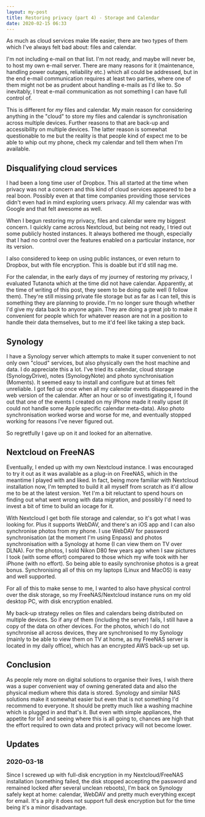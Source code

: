 ```yaml
---
layout: my-post
title: Restoring privacy (part 4) - Storage and Calendar
date: 2020-02-15 06:33
---
```


As much as cloud services make life easier, there are two types of them which
I've always felt bad about:  files and calendar.

I'm not including e-mail on that list.  I'm not ready, and maybe will never be,
to host my own e-mail server.  There are many reasons for it (maintenance,
handling power outages, reliability etc.) which all could be addressed, but in
the end e-mail communication requires at least two parties, where one of them
might not be as prudent about handling e-mails as I'd like to.  So inevitably, I
treat e-mail communication as not something I can have full control of.

This is different for _my_ files and calendar.  My main reason for considering
anything in the "cloud" to store my files and calendar is synchronisation across
multiple devices.  Further reasons to that are back-up and accessibility on
multiple devices.  The latter reason is somewhat questionable to me but the
reality is that people kind of expect me to be able to whip out my phone, check
my calendar and tell them when I'm available.

## Disqualifying cloud services

I had been a long time user of Dropbox.  This all started at the time when
privacy was not a concern and this kind of cloud services appeared to be a real
boon.  Possibly even at that time companies providing those services didn't even
had in mind exploring users privacy.  All my calendar was with Google and that
felt awesome as well.

When I begun restoring my privacy, files and calendar were my biggest
concern.  I quickly came across Nextcloud, but being not ready, I tried out some
publicly hosted instances.  It always bothered me though, especially that I had
no control over the features enabled on a particular instance, nor its version.

I also considered to keep on using public instances, or even return to Dropbox,
but with file encryption.  This is doable but it'd still nag me.

For the calendar, in the early days of my journey of restoring my privacy, I
evaluated Tutanota which at the time did not have calendar.  Apparently, at the
time of writing of this post, they seem to be doing quite well (I follow them).
They're still missing private file storage but as far as I can tell, this is
something they are planning to provide.  I'm no longer sure though whether I'd
give my data back to anyone again.  They are doing a great job to make it
convenient for people which for whatever reason are not in a position to handle
their data themselves, but to me it'd feel like taking a step back.

## Synology

I have a Synology server which attempts to make it super convenient to not only
own "cloud" services, but also physically own the host machine and data.  I do
appreciate this a lot.  I've tried its calendar, cloud storage (SynologyDrive),
notes (SynologyNote) and photo synchronisation (Moments).  It seemed easy to
install and configure but at times felt unreliable.  I got fed up once when all
my calendar events disappeared in the web version of the calendar.  After an
hour or so of investigating it, I found out that one of the events I created on
my iPhone made it really upset (it could not handle some Apple specific calendar
meta-data).  Also photo synchronisation worked worse and worse for me, and
eventually stopped working for reasons I've never figured out.

So regretfully I gave up on it and looked for an alternative.

## Nextcloud on FreeNAS

Eventually, I ended up with my own Nextcloud instance.  I was encouraged to try
it out as it was available as a plug-in on FreeNAS, which in the meantime I
played with and liked.  In fact, being more familiar with Nextcloud installation
now, I'm tempted to build it all myself from scratch as it'd allow me to be at
the latest version.  Yet I'm a bit reluctant to spend hours on finding out what
went wrong with data migration, and possibly I'd need to invest a bit of time to
build an iocage for it.

With Nextcloud I get both file storage and calendar, so it's got what I was
looking for.  Plus it supports WebDAV, and there's an iOS app and I can also
synchronise photos from my phone.  I use WebDAV for password synchronisation (at
the moment I'm using Enpass) and photos synchronisation with a Synology at home
(I can view them on TV over DLNA).  For the photos, I sold Nikon D80 few years
ago when I saw pictures I took (with some effort) compared to those which my
wife took with her iPhone (with no effort).  So being able to easily synchronise
photos is a great bonus.  Synchronising all of this on my laptops (Linux and
MacOS) is easy and well supported.

For all of this to make sense to me, I wanted to also have physical control over
the disk storage, so my FreeNAS/Nextcloud instance runs on my old desktop PC,
with disk encryption enabled.

My back-up strategy relies on files and calendars being distributed on multiple
devices.  So if any of them (including the server) fails, I still have a copy of
the data on other devices.  For the photos, which I do not synchronise all across
devices, they are synchronised to my Synology (mainly to be able to
view them on TV at home, as my FreeNAS server is located in my daily office),
which has an encrypted AWS back-up set up.

## Conclusion

As people rely more on digital solutions to organise their lives, I wish there
was a super convenient way of owning generated data and also the physical medium
where this data is stored.  Synology and similar NAS solutions make it somewhat
easier but even that is not something I'd recommend to everyone.  It should be
pretty much like a washing machine which is plugged in and that's it.  But even
with simple appliances, the appetite for IoT and seeing where this is all going
to, chances are high that the effort required to own data and protect privacy
will not become lower.

## Updates

### 2020-03-18

Since I screwed up with full-disk encryption in my Nextcloud/FreeNAS
installation (something failed, the disk stopped accepting the
password and remained locked after several unclean reboots), I'm back
on Synology safely kept at home: calendar, WebDAV and pretty much
everything except for email.  It's a pity it does not support full
desk encryption but for the time being it's a minor disadvantage.